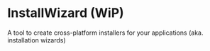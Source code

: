 # InstallWizard (WiP)
A tool to create cross-platform installers for your applications (aka. installation wizards)
